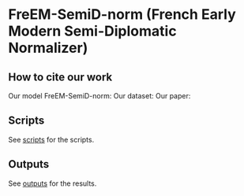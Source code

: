 # FreEM-SemiD-norm (French Early Modern Semi-Diplomatic Normalizer)



## How to cite our work

Our model FreEM-SemiD-norm:
Our dataset:
Our paper: 

## Scripts

See [scripts](https://github.com/soniasol/Normalisation-16thCentury-French/tree/main/scripts) for the scripts.

## Outputs

See [outputs](https://github.com/soniasol/Normalisation-16thCentury-French/tree/main/outputs) for the results.